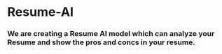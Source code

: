 # Resume-AI

### We are creating a Resume AI model which can analyze your Resume and show the pros and concs in your resume.

